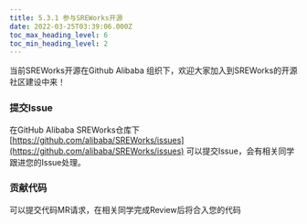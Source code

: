 ```yaml
---
title: 5.3.1 参与SREWorks开源
date: 2022-03-25T03:39:06.000Z
toc_max_heading_level: 6
toc_min_heading_level: 2
---
```


当前SREWorks开源在Github Alibaba 组织下，欢迎大家加入到SREWorks的开源社区建设中来！

<a name="lGB4U"></a>

### 提交Issue
在GitHub Alibaba SREWorks仓库下 [https://github.com/alibaba/SREWorks/issues](https://github.com/alibaba/SREWorks/issues) 可以提交Issue，会有相关同学跟进您的Issue处理。

<a name="gxQpU"></a>

### 贡献代码
可以提交代码MR请求，在相关同学完成Review后将合入您的代码




